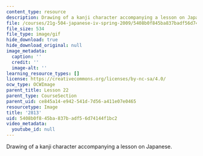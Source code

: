```yaml
---
content_type: resource
description: Drawing of a kanji character accompanying a lesson on Japanese.
file: /courses/21g-504-japanese-iv-spring-2009/5408b0f845ba837badf56d74144f1bc2_2813.gif
file_size: 534
file_type: image/gif
hide_download: true
hide_download_original: null
image_metadata:
  caption: ''
  credit: ''
  image-alt: ''
learning_resource_types: []
license: https://creativecommons.org/licenses/by-nc-sa/4.0/
ocw_type: OCWImage
parent_title: Lesson 22
parent_type: CourseSection
parent_uid: ce845a14-e942-541d-7d56-a411e07e0465
resourcetype: Image
title: '2813'
uid: 5408b0f8-45ba-837b-adf5-6d74144f1bc2
video_metadata:
  youtube_id: null
---
```

Drawing of a kanji character accompanying a lesson on Japanese.